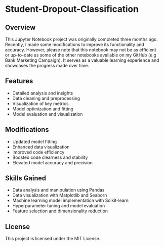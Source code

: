 # Student-Dropout-Classification

## Overview
This Jupyter Notebook project was originally completed three months ago. Recently, I made some modifications to improve its functionality and accuracy. However, please note that this notebook may not be as efficient or up-to-date as some of the other notebooks available on my GitHub (e.g Bank Marketing Campaign). It serves as a valuable learning experience and showcases the progress made over time.

## Features
- Detailed analysis and insights
- Data cleaning and preprocessing
- Visualization of key metrics
- Model optimization and fitting
- Model evaluation and visualization

## Modifications
- Updated model fitting
- Enhanced data visualization
- Improved code efficiency
- Boosted code clearness and stability
- Elevated model accuracy and precision

## Skills Gained
- Data analysis and manipulation using Pandas
- Data visualization with Matplotlib and Seaborn
- Machine learning model implementation with Scikit-learn
- Hyperparameter tuning and model evaluation
- Feature selection and dimensionality reduction

## License
This project is licensed under the MIT License.

